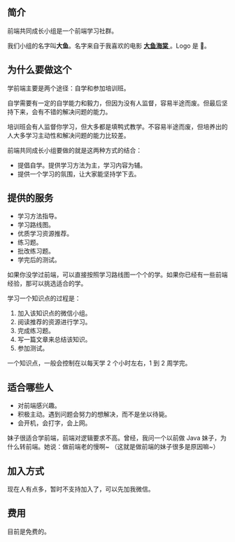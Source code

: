 ## 简介
前端共同成长小组是一个前端学习社群。

我们小组的名字叫**大鱼**。名字来自于我喜欢的电影 [**大鱼海棠** ](https://movie.douban.com/subject/5045678/)。Logo 是 🐋。

## 为什么要做这个
学前端主要是两个途径：自学和参加培训班。

自学需要有一定的自学能力和毅力，但因为没有人监督，容易半途而废。但最后坚持下来，会有不错的解决问题的能力。

培训班会有人监督你学习，但大多都是填鸭式教学。不容易半途而废，但培养出的人大多学习主动性和解决问题的能力比较差。

前端共同成长小组要做的就是这两种方式的结合：
* 提倡自学。提供学习方法为主，学习内容为辅。
* 提供一个学习的氛围，让大家能坚持学下去。

## 提供的服务
* 学习方法指导。
* 学习路线图。
* 优质学习资源推荐。
* 练习题。
* 批改练习题。
* 学完后的测试。

如果你没学过前端，可以直接按照学习路线图一个个的学。如果你已经有一些前端经验，那可以挑选适合的学。

学习一个知识点的过程是：

1. 加入该知识点的微信小组。
1. 阅读推荐的资源进行学习。
1. 完成练习题。
1. 写一篇文章来总结该知识。
1. 参加测试。

一个知识点，一般会控制在以每天学 2 个小时左右，1 到 2 周学完。

## 适合哪些人
* 对前端感兴趣。
* 积极主动。遇到问题会努力的想解决，而不是坐以待毙。
* 会开机，会打字，会上网。

妹子很适合学前端，前端对逻辑要求不高。曾经，我问一个以前做 Java 妹子，为什么转前端。她说：做前端老的慢啊~ （这就是做前端的妹子很多是原因嘛~）

## 加入方式
现在人有点多，暂时不支持加入了，可以先加我微信。

## 费用
目前是免费的。
